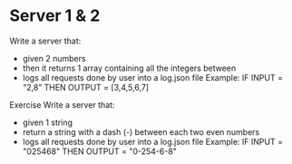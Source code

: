 # Server 1 & 2
Write a server that:
- given 2 numbers
- then it returns 1 array containing all the integers between
- logs all requests done by user into a log.json file
Example:  IF INPUT = “2,8”  THEN OUTPUT = [3,4,5,6,7]

Exercise
Write a server that:
- given 1 string
- return a string with a dash (-) between each two even numbers
- logs all requests done by user into a log.json file
Example:  IF INPUT = "025468"  THEN OUTPUT = "0-254-6-8"

